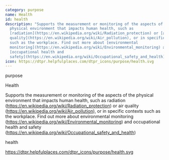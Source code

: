 ```yaml
---
category: purpose
name: Health
id: health
description: "Supports the measurement or monitoring of the aspects of the
  physical environment that impacts human health, such as
  [radiation](https://en.wikipedia.org/wiki/Radiation_protection) or [air
  quality](https://en.wikipedia.org/wiki/Air_pollution), or in specific contexts
  such as the workplace. Find out more about [environmental
  monitoring](https://en.wikipedia.org/wiki/Environmental_monitoring) and
  [occupational health and
  safety](https://en.wikipedia.org/wiki/Occupational_safety_and_health) "
icon: https://dtpr.helpfulplaces.com/dtpr_icons/purpose/health.svg
---
```

purpose

Health

Supports the measurement or monitoring of the aspects of the physical environment that impacts human health, such as radiation (https://en.wikipedia.org/wiki/Radiation_protection) or air quality (https://en.wikipedia.org/wiki/Air_pollution), or in specific contexts such as the workplace. Find out more about environmental monitoring (https://en.wikipedia.org/wiki/Environmental_monitoring) and occupational health and safety (https://en.wikipedia.org/wiki/Occupational_safety_and_health) 

health

https://dtpr.helpfulplaces.com/dtpr_icons/purpose/health.svg